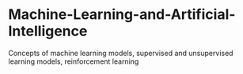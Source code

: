 # Machine-Learning-and-Artificial-Intelligence
Concepts of machine learning models, supervised and unsupervised learning models, reinforcement learning
